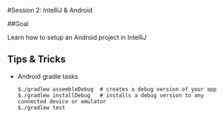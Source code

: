 #Session 2: IntelliJ & Android

##Goal 

Learn how to setup an Android project in IntelliJ

## Tips & Tricks

- Android gradle tasks

    ```
    $./gradlew assembleDebug  # creates a debug version of your app
    $./gradlew installDebug   # installs a debug version to any connected device or emulator
    $./gradlew test 
    ```


